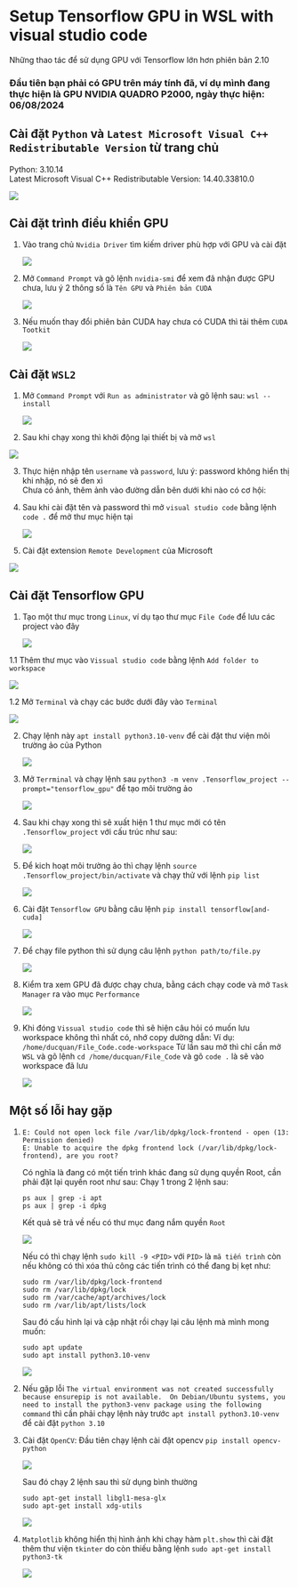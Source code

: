 # Setup Tensorflow GPU in WSL with visual studio code  
Những thao tác để sử dụng GPU với Tensorflow lớn hơn phiên bản 2.10  
### Đầu tiên bạn phải có GPU trên máy tính đã, ví dụ mình đang thực hiện là GPU NVIDIA QUADRO P2000, ngày thực hiện: 06/08/2024  
## Cài đặt `Python` và `Latest Microsoft Visual C++ Redistributable Version` từ trang chủ  
Python: 3.10.14  
Latest Microsoft Visual C++ Redistributable Version: 14.40.33810.0  

<img src="https://github.com/user-attachments/assets/a1d1f3df-51c1-4b62-8c9b-ad0168ff879d">

## Cài đặt trình điều khiển GPU  

1. Vào trang chủ `Nvidia Driver` tìm kiếm driver phù hợp với GPU và cài đặt  
   
   <img src="https://github.com/user-attachments/assets/3c56e43e-0690-4536-892e-5a5de7a4e6b2">

2. Mở `Command Prompt` và gõ lệnh `nvidia-smi` để xem đã nhận được GPU chưa, lưu ý 2 thông số là `Tên GPU` và `Phiên bản CUDA`

   <img src="https://github.com/user-attachments/assets/b189a53b-fde1-4c2c-a778-c43c9418632d">

3. Nếu muốn thay đổi phiên bản CUDA hay chưa có CUDA thì tải thêm `CUDA Tootkit`

   <img src="https://github.com/user-attachments/assets/41240a37-35aa-4671-ad2f-feb972c53973">


## Cài đặt `WSL2`  

1. Mở `Command Prompt` với `Run as administrator` và gõ lệnh sau: `wsl --install`

   <img src="https://github.com/user-attachments/assets/8fe30b77-ce7c-4ccd-93c2-f321a52cb4f8">

2. Sau khi chạy xong thì khởi động lại thiết bị và mở `wsl` 

  <img src="https://github.com/user-attachments/assets/633e4226-7876-4758-8bb9-67f6ac9ba045">  

3. Thực hiện nhập tên `username` và `password`, lưu ý: password không hiển thị khi nhập, nó sẽ đen xì  
   Chưa có ảnh, thêm ảnh vào đường dẫn bên dưới khi nào có cơ hội:
   <img src="">
4. Sau khi cài đặt tên và password thì mở `visual studio code` bằng lệnh `code .` để mở thư mục hiện tại

   <img src="https://github.com/user-attachments/assets/e7ecf970-777e-4f2b-9102-4e1155aa8c63">
   
5. Cài đặt extension `Remote Development` của Microsoft  

  <img src="https://github.com/user-attachments/assets/37603b0a-5f84-4d4e-9f59-a8407ca8bf71">

## Cài đặt Tensorflow GPU  
1. Tạo một thư mục trong `Linux`, ví dụ tạo thư mục `File Code` để lưu các project vào đây  

   <img src="https://github.com/user-attachments/assets/f30ae6bf-6e90-4f3c-aa89-7e77e78813cf">
1.1 Thêm thư mục vào `Vissual studio code` bằng lệnh `Add folder to workspace`

   <img src="https://github.com/user-attachments/assets/289fc812-bedc-4833-8a79-0c9ecce6f83b">

1.2 Mở `Terminal` và chạy các bước dưới đây vào `Terminal` 

   <img src="https://github.com/user-attachments/assets/46c6da1a-94e4-4614-82f4-05c57c9ae84a">

2. Chạy lệnh này `apt install python3.10-venv` để cài đặt thư viện môi trường ảo của Python

   <img src="https://github.com/user-attachments/assets/5842ecb4-d3a2-4424-9b0f-5d2c94a968e5">
   
3. Mở `Terrminal` và chạy lệnh sau `python3 -m venv .Tensorflow_project --prompt="tensorflow_gpu"` để tạo môi trường ảo  

   <img src="https://github.com/user-attachments/assets/a23e4eb4-cb7e-4009-ba48-e99f3453880d">

4. Sau khi chạy xong thì sẽ xuất hiện 1 thư mục mới có tên `.Tensorflow_project` với cấu trúc như sau:

   <img src="https://github.com/user-attachments/assets/67c6a35a-b717-4ccb-8f34-101de7fa555c">

5. Để kich hoạt môi trường ảo thì chạy lệnh `source .Tensorflow_project/bin/activate` và chạy thử với lệnh `pip list`

   <img src="https://github.com/user-attachments/assets/a23e4eb4-cb7e-4009-ba48-e99f3453880d">

6. Cài đặt `Tensorflow GPU` bằng câu lệnh `pip install tensorflow[and-cuda]`

   <img src="https://github.com/user-attachments/assets/1ea0afbf-f4ce-49f8-989f-cb20efbaad27">

7. Để chạy file python thì sử dụng câu lệnh `python path/to/file.py`

   <img src="https://github.com/user-attachments/assets/15b373ce-43d0-49df-8bdb-7bde43e0344b">

8. Kiểm tra xem GPU đã được chạy chưa, bằng cách chạy code và mở `Task Manager` ra vào mục `Performance`

   <img src="https://github.com/user-attachments/assets/d21a447c-29dd-441c-b94e-ee103772ba4a">
   
9. Khi đóng `Vissual studio code` thì sẽ hiện câu hỏi có muốn lưu workspace không thì nhất có, nhớ copy dường dẫn:
   Ví dụ: `/home/ducquan/File_Code.code-workspace`
   Từ lần sau mở thì chỉ cần mở `WSL` và gõ lệnh `cd /home/ducquan/File_Code` và gõ `code .` là sẽ vào workspace đã lưu

   <img src="https://github.com/user-attachments/assets/ab5f2bef-87cb-4dce-ae7d-4f28a77b8869">

## Một số lỗi hay gặp  
1. ```
   E: Could not open lock file /var/lib/dpkg/lock-frontend - open (13: Permission denied)  
   E: Unable to acquire the dpkg frontend lock (/var/lib/dpkg/lock-frontend), are you root?
   ```
   Có nghĩa là đang có một tiến trình khác đang sử dụng quyền Root, cần phải đặt lại quyền root như sau:
   Chạy 1 trong 2 lệnh sau:
   ```
   ps aux | grep -i apt  
   ps aux | grep -i dpkg
   ```
   Kết quả sẽ trả về nếu có thư mục đang nắm quyền `Root`

   <img src="https://github.com/user-attachments/assets/b3f91ca1-8949-49dd-bf77-db017b508ae1">

   Nếu có thì chạy lệnh `sudo kill -9 <PID>` với `PID>` là `mã tiến trình`  còn nếu không có thì xóa thủ công các tiến trình có thể đang bị kẹt như:
   ```
   sudo rm /var/lib/dpkg/lock-frontend  
   sudo rm /var/lib/dpkg/lock  
   sudo rm /var/cache/apt/archives/lock  
   sudo rm /var/lib/apt/lists/lock  
   ```
   Sau đó cấu hình lại và cập nhật rồi chạy lại câu lệnh mà mình mong muốn:
   ```
   sudo apt update  
   sudo apt install python3.10-venv
   ```
   
   <img src="https://github.com/user-attachments/assets/a2f7a78f-e29a-4437-886a-9d366db3f1bd">
   
2. Nếu gặp lỗi `The virtual environment was not created successfully because ensurepip is not available.  On Debian/Ubuntu systems, you need to install the python3-venv package using the following command` thì cần phải chạy lệnh này trước `apt install python3.10-venv` để cài đặt `python 3.10`

3. Cài đặt `OpenCV`:
   Đầu tiên chạy lệnh cài đặt opencv `pip install opencv-python`

   <img src="https://github.com/user-attachments/assets/eaf38075-0aeb-478b-9a54-91fd8f277a6b">

   Sau đó chạy 2 lệnh sau thì sử dụng bình thường
   ```
   sudo apt-get install libgl1-mesa-glx  
   sudo apt-get install xdg-utils
   ```

   <img src="https://github.com/user-attachments/assets/3de96705-da90-4f0c-b9b4-6d048ac5fa20">

4. `Matplotlib` không hiển thị hình ảnh khi chạy hàm `plt.show` thì cài đặt thêm thư viện `tkinter` do còn thiếu bằng lệnh `sudo apt-get install python3-tk`
   
   <img src="https://github.com/user-attachments/assets/0341559c-4e08-4a72-9fd3-ecaa63de1b3b">


 
